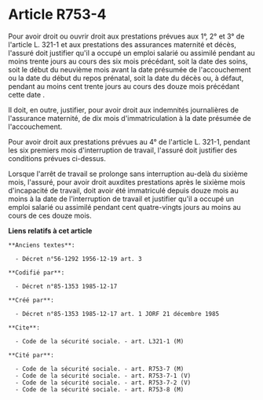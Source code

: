 # Article R753-4

Pour avoir droit ou ouvrir droit aux prestations prévues aux 1°, 2° et 3° de l'article L. 321-1 et aux prestations des
assurances maternité et décès, l'assuré doit justifier qu'il a occupé un emploi salarié ou assimilé pendant au moins trente
jours au cours des six mois précédant, soit la date des soins, soit le début du neuvième mois avant la date présumée de
l'accouchement ou la date du début du repos prénatal, soit la date du décès ou, à défaut, pendant au moins cent trente jours
au cours des douze mois précédant cette date        . 

Il doit, en outre, justifier, pour avoir droit aux indemnités journalières de l'assurance maternité, de dix mois
d'immatriculation à la date présumée de l'accouchement. 

Pour avoir droit aux prestations prévues au 4° de l'article L. 321-1, pendant les six premiers mois d'interruption de
travail, l'assuré doit justifier des conditions prévues ci-dessus. 

Lorsque l'arrêt de travail se prolonge sans interruption au-delà du sixième mois, l'assuré, pour avoir droit auxdites
prestations après le sixième mois d'incapacité de travail, doit avoir été immatriculé depuis douze mois au moins à la date de
l'interruption de travail et justifier qu'il a occupé un emploi salarié ou assimilé pendant cent quatre-vingts jours au moins
au cours de ces douze mois.

**Liens relatifs à cet article**

	**Anciens textes**:

	  - Décret n°56-1292 1956-12-19 art. 3

	**Codifié par**:

	  - Décret n°85-1353 1985-12-17

	**Créé par**:

	  - Décret n°85-1353 1985-12-17 art. 1 JORF 21 décembre 1985

	**Cite**:

	  - Code de la sécurité sociale. - art. L321-1 (M)

	**Cité par**:

	  - Code de la sécurité sociale. - art. R753-7 (M)
	  - Code de la sécurité sociale. - art. R753-7-1 (V)
	  - Code de la sécurité sociale. - art. R753-7-2 (V)
	  - Code de la sécurité sociale. - art. R753-8 (M)
